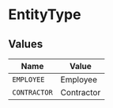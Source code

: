 # EntityType


## Values

| Name         | Value        |
| ------------ | ------------ |
| `EMPLOYEE`   | Employee     |
| `CONTRACTOR` | Contractor   |